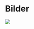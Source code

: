 # Bilder

[![](https://jitpack.io/v/kshitij6325/BilderDemo.svg)](https://jitpack.io/#kshitij6325/bilder)

